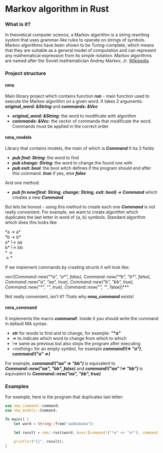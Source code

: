 # Markov algorithm in Rust

### What is it?

In theoretical computer science, a Markov algorithm is a string rewriting system that uses grammar-like rules to operate on strings of symbols. Markov algorithms have been shown to be Turing-complete, which means that they are suitable as a general model of computation and can represent any mathematical expression from its simple notation. Markov algorithms are named after the Soviet mathematician Andrey Markov, Jr. 
[Wikipedia](https://en.wikipedia.org/wiki/Markov_algorithm)

### Project structure

#### nma 
Main library project which contains function ***run*** - main function used to execute the Markov algorithm on a given word. It takes 2 arguments: ***original_word: &String*** and ***commands: &Vec<Command>***
* ***original_word: &String***: the word to modificate with algorithm
* ***commands: &Vec<Command>***: the vector of commands that modificate the word. Commands must be applied in the correct order

#### nma_models
Library that contains models, the main of which is ***Command***
It ha 3 fields:
* ***pub find: String***: the word to find
* ***pub change: String***: the word to change the found one with
* ***pub exit: bool***: the bool witch defines if the program should end after this command. ***true*** if yes, else ***false***

And one method: 
* ***pub fn new(find: String, change: String, exit: bool) -> Command*** which creates a new ***Command***

But lets be honest - using this method to create each one ***Command*** is not really convenient. For example, we want to create algorithm which duplicates the last letter in word of {a, b} symbols. Standard algorithm which does this looks like:

\*a -> a*\
\*b -> b*\
a* !-> aa\
b* !-> bb\
\* -> \
 -> * 

If we implement commands by creating structs it will look like:

***vec![Command::new("\*a", "a\*", false), Command::new("\*b", "b\*", false), Command::new("a*", "aa", true), Command::new("b*", "bb", true), Command::new("\*", "", true), Command::new("", "*", false)]***

Not really convenient, isn't it? Thats why ***nma_command*** exists!

#### nma_command

It implements the macro ***command!***. Inside it you should write the command in default MA syntax: 
* ***str*** for words to find and to change, for example: ***"\*a"***
* => to indicate which word to change from which to which
* !=> same as previous but also stops the program after executing
* \<nothing\> for an empty symbol, for example ***command!(=> "a")***, ***command!("a" =>)***

For example, ***command!("aa" => "bb")*** is equivalent to ***Command::new("aa", "bb", false)*** and ***command!("aa" !=> "bb")*** is equivalent to ***Command::new("aa", "bb", true)***


### Examples

For example, here is the program that duplicates last letter:

```rust
use nma_command::command;
use nma_models::Command;

fn main() {
    let word = String::from("aabbababa");

    let result = nma::run(&word, &vec![command!("*a" => "a*"), command!("*b" => "b*"), command!("a*" !=> "aa"), command!("b*" !=> "bb"), command!("*" !=>), command!(=> "*")]);

    println!("{}", result);
}
```
